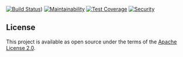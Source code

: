 [![Build Status](https://travis-ci.org/ManageIQ/topological_inventory-collector-openshift.svg?branch=master)](https://travis-ci.org/ManageIQ/topological_inventory-collector-openshift))
[![Maintainability](https://api.codeclimate.com/v1/badges/fc6eda966102ef7b319d/maintainability)](https://codeclimate.com/github/ManageIQ/topological_inventory-collector-openshift/maintainability)
[![Test Coverage](https://api.codeclimate.com/v1/badges/fc6eda966102ef7b319d/test_coverage)](https://codeclimate.com/github/ManageIQ/topological_inventory-collector-openshift/test_coverage)
[![Security](https://hakiri.io/github/ManageIQ/topological_inventory-collector-openshift/master.svg)](https://hakiri.io/github/ManageIQ/topological_inventory-collector-openshift/master)
## License

This project is available as open source under the terms of the [Apache License 2.0](http://www.apache.org/licenses/LICENSE-2.0).

